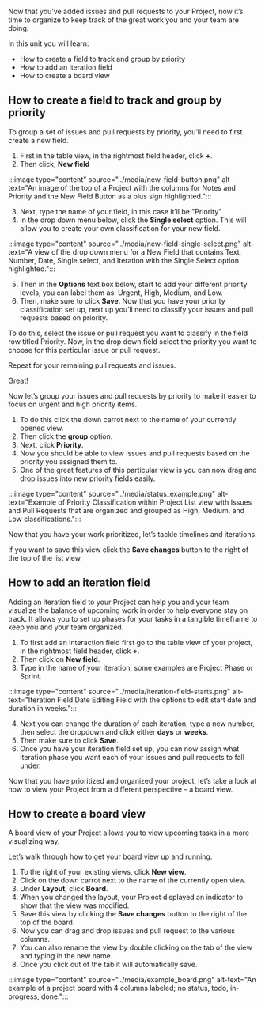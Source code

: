 Now that you’ve added issues and pull requests to your Project, now it’s time to organize to keep track of the great work you and your team are doing. 

In this unit you will learn:
- How to create a field to track and group by priority
- How to add an iteration field 
- How to create a board view  

## How to create a field to track and group by priority

To group a set of issues and pull requests by priority, you’ll need to first create a new field. 

1. First in the table view, in the rightmost field header, click **+**.
2. Then click, **New field**

:::image type="content" source="../media/new-field-button.png" alt-text="An image of the top of a Project with the columns for Notes and Priority and the New Field Button as a plus sign highlighted.":::

3. Next, type the name of your field, in this case it’ll be "Priority"
4. In the drop down menu below, click the **Single select** option. This will allow you to create your own classification for your new field. 

:::image type="content" source="../media/new-field-single-select.png" alt-text="A view of the drop down menu for a New Field that contains Text, Number, Date, Single select, and Iteration with the Single Select option highlighted.":::

5. Then in the **Options** text box below, start to add your different priority levels, you can label them as: Urgent, High, Medium, and Low.
6. Then, make sure to click **Save**. 
Now that you have your priority classification set up, next up you’ll need to classify your issues and pull requests based on priority. 

To do this, select the issue or pull request you want to classify in the field row titled Priority. Now, in the drop down field select the priority you want to choose for this particular issue or pull request. 

Repeat for your remaining pull requests and issues. 

Great! 

Now let’s group your issues and pull requests by priority to make it easier to focus on urgent and high priority items.

1. To do this click the down carrot next to the name of your currently opened view.
1. Then click the **group** option.
1. Next, click **Priority**.
1. Now you should be able to view issues and pull requests based on the priority you assigned them to. 
1. One of the great features of this particular view is you can now drag and drop issues into new priority fields easily. 

:::image type="content" source="../media/status_example.png" alt-text="Example of Priority Classification within Project List view with Issues and Pull Requests that are organized and grouped as High, Medium, and Low classifications.":::

Now that you have your work prioritized, let’s tackle timelines and iterations.

If you want to save this view click the **Save changes** button to the right of the top of the list view. 

## How to add an iteration field

Adding an iteration field to your Project can help you and your team visualize the balance of upcoming work in order to help everyone stay on track. It allows you to set up phases for your tasks in a tangible timeframe to keep you and your team organized.

1. To first add an interaction field first go to the table view of your project, in the rightmost field header, click **+**.
2. Then click on **New field**.
3. Type in the name of your iteration, some examples are Project Phase or Sprint. 

:::image type="content" source="../media/iteration-field-starts.png" alt-text="Iteration Field Date Editing Field with the options to edit start date and duration in weeks.":::

4. Next you can change the duration of each iteration, type a new number, then select the dropdown and click either **days** or **weeks**.
5. Then make sure to click **Save**.
6. Once you have your iteration field set up, you can now assign what iteration phase you want each of your issues and pull requests to fall under.

Now that you have prioritized and organized your project, let’s take a look at how to view your Project from a different perspective – a board view.

## How to create a board view

A board view of your Project allows you to view upcoming tasks in a more visualizing way. 

Let’s walk through how to get your board view up and running. 

1. To the right of your existing views, click **New view**.
1. Click on the down carrot next to the name of the currently open view.
1. Under **Layout**, click **Board**.
1. When you changed the layout, your Project displayed an indicator to show that the view was modified. 
1. Save this view by clicking the **Save changes** button to the right of the top of the board. 
1. Now you can drag and drop issues and pull request to the various columns.
1. You can also rename the view by double clicking on the tab of the view and typing in the new name.
1. Once you click out of the tab it will automatically save.

:::image type="content" source="../media/example_board.png" alt-text="An example of a project board with 4 columns labeled; no status, todo, in-progress, done.":::
